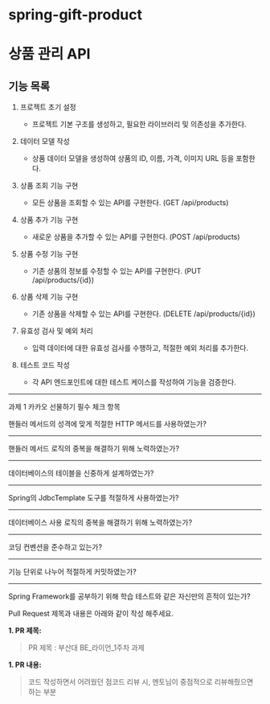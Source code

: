 # spring-gift-product


# 상품 관리 API

## 기능 목록
1. 프로젝트 초기 설정
   - 프로젝트 기본 구조를 생성하고, 필요한 라이브러리 및 의존성을 추가한다.

2. 데이터 모델 작성
   - 상품 데이터 모델을 생성하여 상품의 ID, 이름, 가격, 이미지 URL 등을 포함한다.

3. 상품 조회 기능 구현
   - 모든 상품을 조회할 수 있는 API를 구현한다. (GET /api/products)

4. 상품 추가 기능 구현
   - 새로운 상품을 추가할 수 있는 API를 구현한다. (POST /api/products)

5. 상품 수정 기능 구현
   - 기존 상품의 정보를 수정할 수 있는 API를 구현한다. (PUT /api/products/{id})

6. 상품 삭제 기능 구현
   - 기존 상품을 삭제할 수 있는 API를 구현한다. (DELETE /api/products/{id})

7. 유효성 검사 및 예외 처리
   - 입력 데이터에 대한 유효성 검사를 수행하고, 적절한 예외 처리를 추가한다.

8. 테스트 코드 작성
   - 각 API 엔드포인트에 대한 테스트 케이스를 작성하여 기능을 검증한다.



---
과제 1 카카오 선물하기 필수 체크 항목

핸들러 메서드의 성격에 맞게 적절한 HTTP 메서드를 사용하였는가?

---

핸들러 메서드 로직의 중복을 해결하기 위해 노력하였는가?

---

데이터베이스의 테이블을 신중하게 설계하였는가?

---

Spring의 JdbcTemplate 도구를 적절하게 사용하였는가?

---

데이터베이스 사용 로직의 중복을 해결하기 위해 노력하였는가?

---

코딩 컨벤션을 준수하고 있는가?

---

기능 단위로 나누어 적절하게 커밋하였는가?

---

Spring Framework를 공부하기 위해 학습 테스트와 같은 자신만의 흔적이 있는가?

Pull Request 제목과 내용은 아래와 같이 작성 해주세요.

**1. PR 제목:**

> PR 제목 : 부산대 BE_라이언_1주차 과제
> 

**1. PR 내용:**

> 코드 작성하면서 어려웠던 점코드 리뷰 시, 멘토님이 중점적으로 리뷰해줬으면 하는 부분
>
